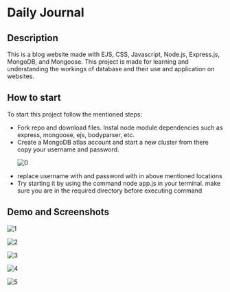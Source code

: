 # Daily Journal

<h2>Description</h2>
<span>This is a blog website made with EJS, CSS, Javascript, Node.js, Express.js, MongoDB, and Mongoose. This project is made for learning and understanding the workings of database and their use and application on websites.</span>

<h2>How to start</h2>
<span>To start this project follow the mentioned steps:</span>
<ul>
  <li>Fork repo and download files. Instal node module dependencies such as express, mongoose, ejs, bodyparser, etc.</li>
  <li>Create a MongoDB atlas account and start a new cluster from there copy your username and password.</li>

  ![0](https://github.com/ATOMworkplace/Blog-Website/assets/114564628/2ae7443e-ae66-4947-93d7-5434374df145)
  <li>replace username with <username> and password with <password> in above mentioned locations</li>
  <li>Try starting it by using the command node app.js in your terminal. make sure you are in the required directory before executing command</li>
</ul>

<h2>Demo and Screenshots</h2>

![1](https://github.com/ATOMworkplace/Blog-Website/assets/114564628/b26c530c-bd15-4001-9dfc-c06a104f784c)



![2](https://github.com/ATOMworkplace/Blog-Website/assets/114564628/e58bcf15-6f9e-4903-bbcd-8a5bb497f8d6)


![3](https://github.com/ATOMworkplace/Blog-Website/assets/114564628/ae46e1da-f332-4c29-896b-2a182f38bcd4)


![4](https://github.com/ATOMworkplace/Blog-Website/assets/114564628/bcc1f674-7734-41db-a4c1-74a079d6bfa0)

![5](https://github.com/ATOMworkplace/Blog-Website/assets/114564628/1acbd3b3-cb46-478d-bb45-0b653a6fba1f)



